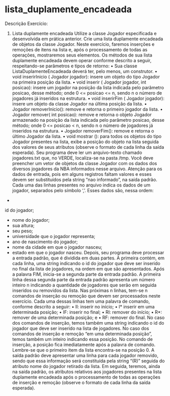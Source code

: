 # lista_duplamente_encadeada

Descrição Exercício:
1. Lista duplamente encadeada
Utilize a classe
Jogador especificada e desenvolvida em prática anterior.
Crie uma lista duplamente encadeada de objetos da classe
Jogador.
Neste exercício, faremos inserções e remoções de itens na lista e, após o
processamento de todas as operações, mostraremos seus elementos.
Os métodos de sua lista duplamente encadeada devem operar conforme descrito
a seguir, respeitando-se parâmetros e tipos de retorno:
• Sua classe
ListaDuplamenteEncadeada deverá ter, pelo menos, um
construtor.
•
void inserirInicio (
Jogador jogador): insere um objeto do tipo
Jogador
na primeira posição da lista.
•
void inserir (
Jogador jogador,
int posicao): insere um jogador na posição
da lista indicada pelo parâmetro
posicao, desse método; onde 0 <=
posicao <=
n, sendo
n o número de jogadores já inseridos na estrutura.
•
void inserirFim (
Jogador jogador): insere um objeto da classe
Jogador
na última posição da lista.
•
Jogador removerInicio(): remove e retorna o primeiro jogador da lista.
•
Jogador remover(
int posicao): remove e retorna o objeto
Jogador
armazenado na posição da lista indicada pelo parâmetro
posicao, desse
método; onde 0 <=
posicao <
n, sendo
n o número de jogadores já
inseridos na estrutura.
•
Jogador removerFim(): remove e retorna o último
Jogador da lista.
•
void mostrar (): para todos os objetos do tipo
Jogador presentes na
lista, exibe a posição do objeto na lista seguida dos valores de seus
atributos (observe o formato de cada linha da saída esperada).
Seu programa deve ler um arquivo-texto chamado jogadores.txt que, no
VERDE, localiza-se na pasta /tmp. Você deve preencher um vetor de objetos
da classe
Jogador com os dados dos diversos jogadores da NBA informados
nesse arquivo. Atenção para os dados de entrada, pois em alguns registros
faltam valores e esses devem ser substituídos pela
string “nao informado”, na
saída padrão.
Cada uma das linhas presentes no arquivo indica os dados de um jogador,
separados pelo símbolo ‘,’. Esses dados são, nessa ordem:
-
id do jogador;
- nome do jogador;
- sua altura;
- seu peso;
- universidade que o jogador representa;
- ano de nascimento do jogador;
- nome da cidade em que o jogador nasceu;
- estado em que o jogador nasceu.
Depois, seu programa deve processar a entrada padrão, que é dividida em duas
partes. A primeira contém, em cada linha, uma
string indicando o
id do
jogador que deve ser inserido no final da lista de jogadores, na ordem em que
são apresentados.
Após a palavra FIM, inicia-se a segunda parte da entrada padrão.
A primeira linha dessa segunda parte da entrada padrão apresenta um
número inteiro
n indicando a quantidade de jogadores que serão em
seguida inseridos ou removidos da lista. Nas próximas
n linhas, tem-se
n
comandos de inserção ou remoção que devem ser processados neste
exercício. Cada uma dessas linhas tem uma palavra de comando, conforme
descrito a seguir:
• II: inserir no início;
• I* inserir em uma determinada posição;
• IF: inserir no final;
• RI: remover do início;
• R*: remover de uma determinada posição; e
• RF: remover do final.
No caso dos comandos de inserção, temos também uma
string indicando o
id
do jogador que deve ser inserido na lista de jogadores.
No caso dos comandos de inserção e remoção “em uma determinada
posição”, temos também um inteiro indicando essa posição. No comando de
inserção, a posição fica imediatamente após a palavra de comando. Lembre-se
que o primeiro item da lista encontra-se na posição 0.
A saída padrão deve apresentar uma linha para cada jogador removido,
sendo que essa informação será constituída pela
string “(R)” seguida do atributo
nome do jogador retirado da lista.
Em seguida, teremos, ainda na saída padrão, os atributos relativos aos jogadores
presentes na lista duplamente encadeada após o processamento de
todas as operações de inserção e remoção (observe o formato de cada
linha da saída esperada).
